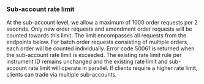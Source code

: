 ### Sub-account rate limit
At the sub-account level, we allow a maximum of 1000 order requests per 2 seconds. Only new order requests and amendment order requests will be counted towards this limit. The limit encompasses all requests from the endpoints below. For batch order requests consisting of multiple orders, each order will be counted individually. Error code 50061 is returned when the sub-account rate limit is exceeded. The existing rate limit rule per instrument ID remains unchanged and the existing rate limit and sub-account rate limit will operate in parallel. If clients require a higher rate limit, clients can trade via multiple sub-accounts.
